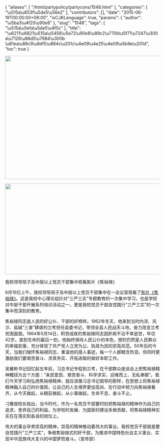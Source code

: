 {
    "aliases": [
        "/html/partypolicy/partycons/1548.html"
    ],
    "categories": [
        "\u515a\u653f\u5de5\u56e2"
    ],
    "contributors": [],
    "date": "2015-06-19T00:00:00+08:00",
    "isCJKLanguage": true,
    "params": {
        "author": "\u5ba3\u4f20\u90e8"
    },
    "slug": "1548",
    "tags": [
        "\u515a\u5efa\u5de5\u4f5c"
    ],
    "title": "\u6211\u6821\u515a\u5458\u5e72\u90e8\u89c2\u770b\u5f71\u7247\u300a\u7126\u88d5\u7984\u300b \u81ea\u89c9\u8df5\u884c\u201c\u4e09\u4e25\u4e09\u5b9e\u201d",
    "toc": true
}


<img
    src="https://cdn.tfls.online/mirror/full/a99e01e3c862519915064e0fd95fa0bd83e28259.jpg"
    style="display:block;margin-left:auto;margin-right:auto;"
    decoding="async"
    fetchpriority="auto"
    loading="lazy"
    height="401"
    width="600"
/>





<img
    src="https://cdn.tfls.online/mirror/full/bc87b90bf57825f07ffdaff104b57edc0e1ddf0e.jpg"
    style="display:block;margin-left:auto;margin-right:auto;"
    decoding="async"
    fetchpriority="auto"
    loading="lazy"
    height="295"
    width="600"
/>




我校领导班子及中层以上党员干部集中观看影片《焦裕禄》




  





  





6月19日上午，我校领导班子及中层以上党员干部集中在一会议室观看了[影片《焦裕禄》](http://www.baidu.com/link?url=OeU3pjBp5Wo0lDaAdCfZ61-WO8DBV-O-8fXs2v5jvDMLZFHl8_zkYa-zyWA7bA976l1mFOhY2iyb-H9oV6L7pq&ie=utf-8&f=3&tn=baidu&wd=%E8%8B%A6%E9%9A%BE%E8%BE%89%E7%85%8C%E7%BA%AA%E5%BD%95%E7%89%87%E4%B8%8B%E8%BD%BD&oq=%E8%8B%A6%E9%9A%BE%E8%BE%89%E7%85%8C&rsp=5)。这是我校中心理论组针对“三严三实”专题教育的一次集中学习，也是学校对中层干部开展系列培训活动之一，更是我校党员干部自觉践行“三严三实”的一次集中而深刻的教育。




焦裕禄同志是人民的好公仆、干部的好榜样。1962年冬天，他来到当时内涝、风沙、盐碱“三害”肆虐的兰考担任县委书记，带领全县人民战天斗地，奋力改变兰考贫困面貌。1964年5月14日，积劳成疾的焦裕禄同志因肝病不治不幸逝世，年仅42岁。直到生命的最后一刻，他始终保持人民公仆的本色，想的仍然是人民群众的幸福安康，充分体现了共产党人立党为公、执政为民的崇高风范。50年后的今天，当我们缅怀焦裕禄同志，重温他的感人事迹，每一个人都眼含热泪，但同时更激励我们要艰苦奋斗、求真务实、开拓进取的做好本职工作。




吴翼彬书记回忆起五年前，习总书记专程到兰考，在干部群众座谈会上把焦裕禄精神概括为五个方面：“亲民爱民、艰苦奋斗、科学求实、迎难而上、无私奉献”。我们今天学习和弘扬焦裕禄精神，就应该像习总书记倡导的那样，在思想上将焦裕禄精神融入自己的价值观，让自己的人生境界更加高尚，在行动中努力向焦裕禄看齐，从今天做起，从眼前做起，从小事做起，生命不息、奋斗不止。




刁雅俊校长指出，当今时代，作为一名党员干部要时刻把焦裕禄的精神作为自己的追求，舍弃自己的利益，为学校的发展、为国家的建设多做贡献，将焦裕禄精神实实在在落实到各自的岗位上。




伟大的事业孕育崇高的精神，崇高的精神推动着伟大的事业。我校党员干部就是要自觉践行“三严三实”，争做焦裕禄式的好干部，为推进中国特色社会主义事业、实现中华民族伟大复兴的中国梦而奋斗。（宣传部）




  






  



